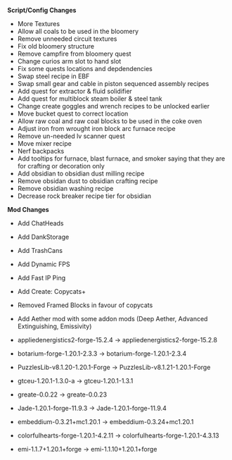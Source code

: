 **Script/Config Changes**
- More Textures
- Allow all coals to be used in the bloomery
- Remove unneeded circuit textures
- Fix old bloomery structure 
- Remove campfire from bloomery quest
- Change curios arm slot to hand slot
- Fix some quests locations and depdendencies
- Swap steel recipe in EBF
- Swap small gear and cable in piston sequenced assembly recipes
- Add quest for extractor & fluid solidifier
- Add quest for multiblock steam boiler & steel tank
- Change create goggles and wrench recipes to be unlocked earlier
- Move bucket quest to correct location
- Allow raw coal and raw coal blocks to be used in the coke oven
- Adjust iron from wrought iron block arc furnace recipe
- Remove un-needed lv scanner quest
- Move mixer recipe
- Nerf backpacks
- Add tooltips for furnace, blast furnace, and smoker saying that they are for crafting or decoration only
- Add obsidian to obsidian dust milling recipe
- Remove obsidan dust to obsidian crafting recipe
- Remove obsidian washing recipe
- Decrease rock breaker recipe tier for obsidian

**Mod Changes**
- Add ChatHeads
- Add DankStorage
- Add TrashCans
- Add Dynamic FPS
- Add Fast IP Ping
- Add Create: Copycats+
- Removed Framed Blocks in favour of copycats
- Add Aether mod with some addon mods (Deep Aether, Advanced Extinguishing, Emissivity)

- appliedenergistics2-forge-15.2.4 -> appliedenergistics2-forge-15.2.8
- botarium-forge-1.20.1-2.3.3 -> botarium-forge-1.20.1-2.3.4
- PuzzlesLib-v8.1.20-1.20.1-Forge -> PuzzlesLib-v8.1.21-1.20.1-Forge
- gtceu-1.20.1-1.3.0-a -> gtceu-1.20.1-1.3.1
- greate-0.0.22 -> greate-0.0.23
- Jade-1.20.1-forge-11.9.3 -> Jade-1.20.1-forge-11.9.4
- embeddium-0.3.21+mc1.20.1 -> embeddium-0.3.24+mc1.20.1
- colorfulhearts-forge-1.20.1-4.2.11 -> colorfulhearts-forge-1.20.1-4.3.13
- emi-1.1.7+1.20.1+forge -> emi-1.1.10+1.20.1+forge